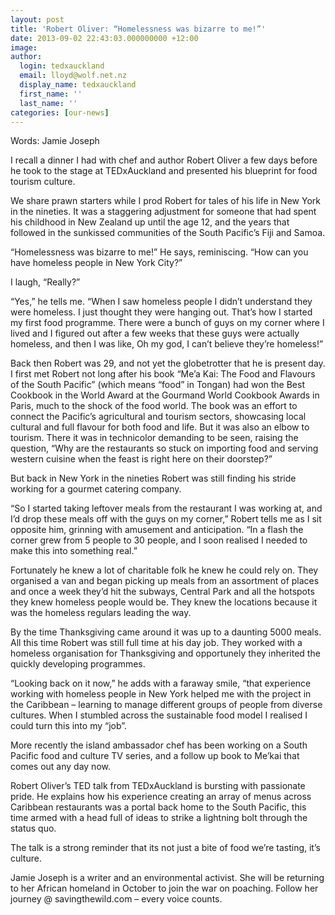 ```yaml
---
layout: post
title: 'Robert Oliver: “Homelessness was bizarre to me!”'
date: 2013-09-02 22:43:03.000000000 +12:00
image:
author:
  login: tedxauckland
  email: lloyd@wolf.net.nz
  display_name: tedxauckland
  first_name: ''
  last_name: ''
categories: [our-news]
---
```

Words: Jamie Joseph

I recall a dinner I had with chef and author Robert Oliver a few days before he took to the stage at TEDxAuckland and presented his blueprint for food tourism culture.

We share prawn starters while I prod Robert for tales of his life in New York in the nineties. It was a staggering adjustment for someone that had spent his childhood in New Zealand up until the age 12, and the years that followed in the sunkissed communities of the South Pacific’s Fiji and Samoa.

“Homelessness was bizarre to me!” He says, reminiscing. “How can you have homeless people in New York City?”

I laugh, “Really?”

“Yes,” he tells me. “When I saw homeless people I didn’t understand they were homeless. I just thought they were hanging out. That’s how I started my first food programme. There were a bunch of guys on my corner where I lived and I figured out after a few weeks that these guys were actually homeless, and then I was like, Oh my god, I can’t believe they’re homeless!”

Back then Robert was 29, and not yet the globetrotter that he is present day. I first met Robert not long after his book “Me’a Kai: The Food and Flavours of the South Pacific” (which means “food” in Tongan) had won the Best Cookbook in the World Award at the Gourmand World Cookbook Awards in Paris, much to the shock of the food world. The book was an effort to connect the Pacific’s agricultural and tourism sectors, showcasing local cultural and full flavour for both food and life. But it was also an elbow to tourism. There it was in technicolor demanding to be seen, raising the question, “Why are the restaurants so stuck on importing food and serving western cuisine when the feast is right here on their doorstep?”

But back in New York in the nineties Robert was still finding his stride working for a gourmet catering company.

“So I started taking leftover meals from the restaurant I was working at, and I’d drop these meals off with the guys on my corner,” Robert tells me as I sit opposite him, grinning with amusement and anticipation. “In a flash the corner grew from 5 people to 30 people, and I soon realised I needed to make this into something real.”

Fortunately he knew a lot of charitable folk he knew he could rely on. They organised a van and began picking up meals from an assortment of places and once a week they’d hit the subways, Central Park and all the hotspots they knew homeless people would be. They knew the locations because it was the homeless regulars leading the way.

By the time Thanksgiving came around it was up to a daunting 5000 meals. All this time Robert was still full time at his day job. They worked with a homeless organisation for Thanksgiving and opportunely they inherited the quickly developing programmes.

“Looking back on it now,” he adds with a faraway smile, “that experience working with homeless people in New York helped me with the project in the Caribbean – learning to manage different groups of people from diverse cultures. When I stumbled across the sustainable food model I realised I could turn this into my “job”.

More recently the island ambassador chef has been working on a South Pacific food and culture TV series, and a follow up book to Me’kai that comes out any day now.

Robert Oliver’s TED talk from TEDxAuckland is bursting with passionate pride. He explains how his experience creating an array of menus across Caribbean restaurants was a portal back home to the South Pacific, this time armed with a head full of ideas to strike a lightning bolt through the status quo.

The talk is a strong reminder that its not just a bite of food we’re tasting, it’s culture.

Jamie Joseph is a writer and an environmental activist. She will be returning to her African homeland in October to join the war on poaching. Follow her journey @ savingthewild.com – every voice counts.
